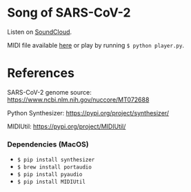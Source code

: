 # Song of SARS-CoV-2

Listen on [SoundCloud](https://soundcloud.com/skrubstudio/sars-cov-2).


MIDI file available [here](https://github.com/michaelburks/sars-cov-2/blob/master/output/sars-cov-2.mid) or play by running `$ python player.py`.

# References
SARS-CoV-2 genome source: https://www.ncbi.nlm.nih.gov/nuccore/MT072688

Python Synthesizer: https://pypi.org/project/synthesizer/

MIDIUtil: https://pypi.org/project/MIDIUtil/

### Dependencies (MacOS)
* `$ pip install synthesizer`
* `$ brew install portaudio`
* `$ pip install pyaudio`
* `$ pip install MIDIUtil`
